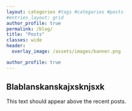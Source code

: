 ```yaml
---
layout: categories #tags #categories #posts
#entries_layout: grid
author_profile: true
permalink: /blog/
title: "Posts"
classes: wide
header:
  overlay_image: /assets/images/banner.png

author_profile: true
---
```



## Blablanskanskajxsknjsxk
<p>This text should appear above the recent posts.</p>
